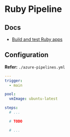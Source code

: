 # Ruby Pipeline

## Docs

- [Build and test Ruby apps](https://learn.microsoft.com/en-us/azure/devops/pipelines/ecosystems/ruby?view=azure-devops)

## Configuration

**Refer:** `./azure-pipelines.yml`

```yml
---
trigger:
  - main

pool:
  vmImage: ubuntu-latest

steps:
  # ...

  # TODO

  # ...
```
